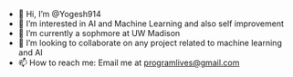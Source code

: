 - 👋 Hi, I’m @Yogesh914
- 👀 I’m interested in AI and Machine Learning and also self improvement
- 🌱 I’m currently a sophmore at UW Madison
- 💞️ I’m looking to collaborate on any project related to machine learning and AI
- 📫 How to reach me: Email me at programlives@gmail.com

<!---
Yogesh914/Yogesh914 is a ✨ special ✨ repository because its `README.md` (this file) appears on your GitHub profile.
You can click the Preview link to take a look at your changes.
--->
